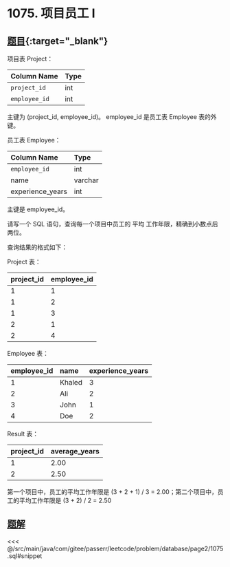 # 1075. 项目员工 I
## [题目](https://leetcode.cn/problems/project-employees-i/){:target="_blank"}

项目表 Project：

| Column Name   | Type |
|:--------------|:-----|
| `project_id`  | int  |
| `employee_id` | int  |

主键为 (project_id, employee_id)。
employee_id 是员工表 Employee 表的外键。

员工表 Employee：

| Column Name      | Type    |
|:-----------------|:--------|
| `employee_id`    | int     |
| name             | varchar |
| experience_years | int     |

主键是 employee_id。

请写一个 SQL 语句，查询每一个项目中员工的 平均 工作年限，精确到小数点后两位。

查询结果的格式如下：

Project 表：

| project_id | employee_id |
|:-----------|:------------|
| 1          | 1           |
| 1          | 2           |
| 1          | 3           |
| 2          | 1           |
| 2          | 4           |

Employee 表：

| employee_id | name   | experience_years |
|:------------|:-------|:-----------------|
| 1           | Khaled | 3                |
| 2           | Ali    | 2                |
| 3           | John   | 1                |
| 4           | Doe    | 2                |

Result 表：

| project_id | average_years |
|:-----------|:--------------|
| 1          | 2.00          |
| 2          | 2.50          |

第一个项目中，员工的平均工作年限是 (3 + 2 + 1) / 3 = 2.00；第二个项目中，员工的平均工作年限是 (3 + 2) / 2 = 2.50

## [题解](https://github.com/PasseRR/JavaLeetCode/blob/master/src/main/java/com/gitee/passerr/leetcode/problem/database/page2/1075.sql)

<<< @/src/main/java/com/gitee/passerr/leetcode/problem/database/page2/1075.sql#snippet
